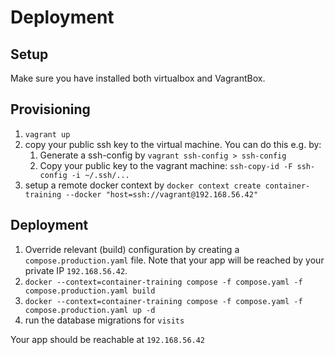 # Deployment

## Setup

Make sure you have installed both virtualbox and
VagrantBox.

## Provisioning

1. `vagrant up`
2. copy your public ssh key to the virtual machine. You can
   do this e.g. by:
   1. Generate a ssh-config by `vagrant ssh-config > ssh-config`
   2. Copy your public key to the vagrant machine:
      `ssh-copy-id -F ssh-config -i ~/.ssh/...`
3. setup a remote docker context by
   `docker context create container-training --docker "host=ssh://vagrant@192.168.56.42"`

## Deployment

1. Override relevant (build) configuration by creating a
   `compose.production.yaml` file. Note that your app will be reached by your
   private IP `192.168.56.42`.
2. `docker --context=container-training compose -f compose.yaml -f compose.production.yaml build`
3. `docker --context=container-training compose -f compose.yaml -f compose.production.yaml up -d`
4. run the database migrations for `visits`

Your app should be reachable at `192.168.56.42`

